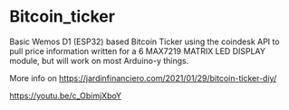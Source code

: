 # Bitcoin_ticker
Basic Wemos D1 (ESP32) based Bitcoin Ticker using the coindesk API to pull price information
written for a 6 MAX7219 MATRIX LED DISPLAY module, but will work on most Arduino-y things.

More info on https://jardinfinanciero.com/2021/01/29/bitcoin-ticker-diy/

https://youtu.be/c_ObimjXboY
